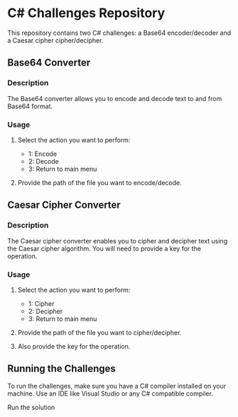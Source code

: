# C# Challenges Repository

This repository contains two C# challenges: a Base64 encoder/decoder and a Caesar cipher cipher/decipher.

## Base64 Converter

### Description
The Base64 converter allows you to encode and decode text to and from Base64 format.

### Usage
1. Select the action you want to perform:
   - 1: Encode
   - 2: Decode
   - 3: Return to main menu

2. Provide the path of the file you want to encode/decode.

## Caesar Cipher Converter

### Description
The Caesar cipher converter enables you to cipher and decipher text using the Caesar cipher algorithm. You will need to provide a key for the operation.

### Usage
1. Select the action you want to perform:
   - 1: Cipher
   - 2: Decipher
   - 3: Return to main menu

2. Provide the path of the file you want to cipher/decipher.

3. Also provide the key for the operation.

## Running the Challenges

To run the challenges, make sure you have a C# compiler installed on your machine. Use an IDE like Visual Studio or any C# compatible compiler.

Run the solution
